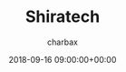 ---
author: charbax
categories:
- yvr18
comments: false
date: '2018-09-16 09:00:00+00:00'
image:
  featured: true
  name: yvr18-interview14.jpg
  path: /assets/images/featured-images/yvr18-interview14.jpg
layout: resource-post-demo-interview
session_track: Interview
title: Shiratech
youtube_video_url: https://www.youtube.com/watch?v=BmM4PCMzDRo
tag: interview
---